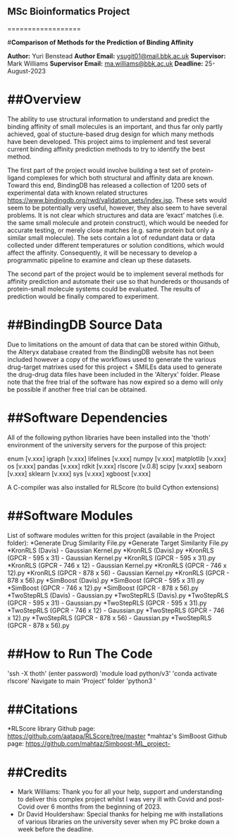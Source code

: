 ## MSc Bioinformatics Project
==================

#__Comparison of Methods for the Prediction of Binding Affinity__

__Author:__             Yuri Benstead
__Author Email:__       ysugit01@mail.bbk.ac.uk
__Supervisor:__         Mark Williams
__Supervisor Email:__   ma.williams@bbk.ac.uk
__Deadline:__           25-August-2023


##Overview
========

The ability to use structural information to understand and predict the binding affinity of small molecules is an important, and thus far only partly achieved, goal of stucture-based drug design for which many methods have been developed. This project aims to implement and test several current binding affinity prediction methods to try to identify the best method.

The first part of the project would involve building a test set of protein-ligand complexes for which both structural and affinity data are known. Toward this end, BindingDB has released a collection of 1200 sets of experimental data with known related structures https://www.bindingdb.org/rwd/validation_sets/index.jsp. These sets would seem to be potentially very useful, however, they also seem to have several problems. It is not clear which structures and data are ‘exact’ matches (i.e. the same small molecule and protein construct), which would be needed for accurate testing, or merely close matches (e.g. same protein but only a similar small molecule). The sets contain a lot of redundant data or data collected under different temperatures or solution conditions, which would affect the affinity. Consequently, it will be necessary to develop a programmatic pipeline to examine and clean up these datasets.

The second part of the project would be to implement several methods for affinity prediction and automate their use so that hundereds or thousands of protein-small molecule systems could be evaluated. The results of prediction would be finally compared to experiment.


##BindingDB Source Data
=======================

Due to limitations on the amount of data that can be stored within Github, the Alteryx database created from the BindingDB website has not been included however a copy of the workflows used to generate the various drug-target matrixes used for this project + SMILEs data used to generate the drug-drug data files have been included in the 'Alteryx' folder. Please note that the free trial of the software has now expired so a demo will only be possible if another free trial can be obtained.


##Software Dependencies
=====================

All of the following python libraries have been installed into the 'thoth' environment of the university servers for the purpose of this project:

enum            [v.xxx]
igraph          [v.xxx]
lifelines       [v.xxx]
numpy           [v.xxx]
matplotlib      [v.xxx]
os              [v.xxx]
pandas          [v.xxx]
rdkit           [v.xxx]
rlscore         [v.0.8]
scipy           [v.xxx]
seaborn         [v.xxx]
sklearn         [v.xxx]
sys             [v.xxx]
xgboost         [v.xxx]

A C-compiler was also installed for RLScore (to build Cython extensions)


##Software Modules
==================
List of software modules written for this project (available in the Project folder):
*Generate Drug Similarity File.py
*Generate Target Similarity File.py
*KronRLS (Davis) - Gaussian Kernel.py
*KronRLS (Davis).py
*KronRLS (GPCR - 595 x 31) - Gaussian Kernel.py
*KronRLS (GPCR - 595 x 31).py
*KronRLS (GPCR - 746 x 12) - Gaussian Kernel.py
*KronRLS (GPCR - 746 x 12).py
*KronRLS (GPCR - 878 x 56) - Gaussian Kernel.py
*KronRLS (GPCR - 878 x 56).py
*SimBoost (Davis).py
*SimBoost (GPCR - 595 x 31).py
*SimBoost (GPCR - 746 x 12).py
*SimBoost (GPCR - 878 x 56).py
*TwoStepRLS (Davis) - Gaussian.py
*TwoStepRLS (Davis).py
*TwoStepRLS (GPCR - 595 x 31) - Gaussian.py
*TwoStepRLS (GPCR - 595 x 31).py
*TwoStepRLS (GPCR - 746 x 12) - Gaussian.py
*TwoStepRLS (GPCR - 746 x 12).py
*TwoStepRLS (GPCR - 878 x 56) - Gaussian.py
*TwoStepRLS (GPCR - 878 x 56).py


##How to Run The Code
================

'ssh -X thoth' (enter password)
'module load python/v3'
'conda activate rlscore'
Navigate to main 'Project' folder
'python3 <name of module>'



##Citations
==============

*RLScore library Github page: https://github.com/aatapa/RLScore/tree/master
*mahtaz's SimBoost Github page: https://github.com/mahtaz/Simboost-ML_project-


##Credits
=======

- Mark Williams: Thank you for all your help, support and understanding to deliver this complex project whilst I was very ill with Covid and post-Covid over 6 months from the beginning of 2023.
- Dr David Houldershaw: Special thanks for helping me with installations of various libraries on the university sever when my PC broke down a week before the deadline.
